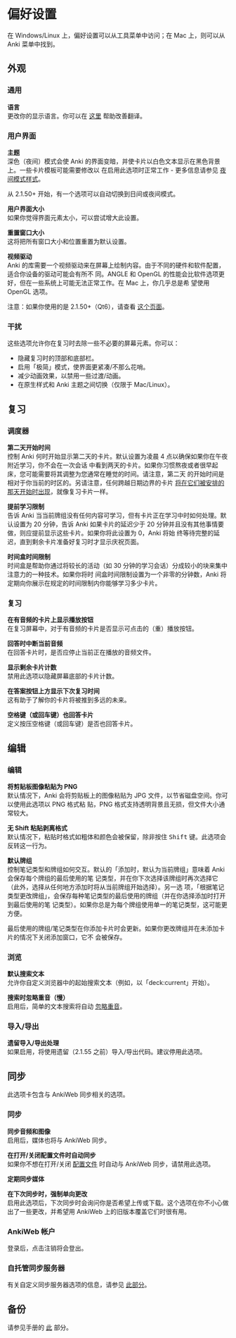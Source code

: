 # 偏好设置

<!-- toc -->

在 Windows/Linux 上，偏好设置可以从工具菜单中访问；在 Mac 上，则可以从 Anki 菜单中找到。

## 外观

### 通用

**语言**\
更改你的显示语言。你可以在 [这里](https://translating.ankiweb.net/) 帮助改善翻译。

### 用户界面

**主题**\
深色（夜间）模式会使 Anki 的界面变暗，并使卡片以白色文本显示在黑色背景上。一些卡片模板可能需要修改以
在启用此选项时正常工作 - 更多信息请参见 [夜间模式样式](templates/styling.md#night-mode)。

从 2.1.50+ 开始，有一个选项可以自动切换到日间或夜间模式。

**用户界面大小**\
如果你觉得界面元素太小，可以尝试增大此设置。

**重置窗口大小**\
这将把所有窗口大小和位置重置为默认设置。

**视频驱动**\
Anki 的库需要一个视频驱动来在屏幕上绘制内容。由于不同的硬件和软件配置，适合你设备的驱动可能会有所不
同。ANGLE 和 OpenGL 的性能会比软件选项更好，但在一些系统上可能无法正常工作。在 Mac 上，你几乎总是希
望使用 OpenGL 选项。

注意：如果你使用的是 2.1.50+（Qt6），请查看 [这个页面](./platform/windows/display-issues.md#qt6)。

### 干扰

这些选项允许你在复习时去除一些不必要的屏幕元素。你可以：

- 隐藏复习时的顶部和底部栏。
- 启用「极简」模式，使界面更紧凑/不那么花哨。
- 减少动画效果，以禁用一些过渡/动画。
- 在原生样式和 Anki 主题之间切换（仅限于 Mac/Linux）。

## 复习

### 调度器

**第二天开始时间**\
控制 Anki 何时开始显示第二天的卡片。默认设置为凌晨 4 点以确保如果你在午夜附近学习，你不会在一次会话
中看到两天的卡片。如果你习惯熬夜或者很早起床，您可能需要将其调整为您通常在睡觉的时间。请注意，第二天
的开始时间是相对于你当前的时区的。另请注意，任何跨越日期边界的卡片
[将在它们被安排的那天开始时出现](./deck-options.md#day-boundaries)，就像复习卡片一样。

**提前学习限制**\
告诉 Anki 当当前牌组没有任何内容可学习，但有卡片正在学习中时如何处理。默认设置为 20 分钟，告诉 Anki
如果卡片的延迟少于 20 分钟并且没有其他事情要做，则应提前显示这些卡片。如果你将此设置为 0，Anki 将始
终等待完整的延迟，直到剩余卡片准备好复习时才显示庆祝页面。

**时间盒时间限制**\
时间盒是帮助你通过将较长的活动（如 30 分钟的学习会话）分成较小的块来集中注意力的一种技术。如果你将时
间盒时间限制设置为一个非零的分钟数，Anki 将定期向你展示在规定的时间限制内你能够学习多少卡片。

### 复习

**在有音频的卡片上显示播放按钮**\
在复习屏幕中，对于有音频的卡片是否显示可点击的（重）播放按钮。

**回答时中断当前音频**\
在回答卡片时，是否应停止当前正在播放的音频文件。

**显示剩余卡片计数**\
禁用此选项以隐藏屏幕底部的卡片计数。

**在答案按钮上方显示下次复习时间**\
这有助于了解你的卡片将被推到多远的未来。

**空格键（或回车键）也回答卡片**\
定义按压空格键（或回车键）是否也回答卡片。

## 编辑

### 编辑

**将剪贴板图像粘贴为 PNG**\
默认情况下，Anki 会将剪贴板上的图像粘贴为 JPG 文件，以节省磁盘空间。你可以使用此选项以 PNG 格式粘
贴，PNG 格式支持透明背景且无损，但文件大小通常较大。

**无 Shift 粘贴剥离格式**\
默认情况下，粘贴时格式如粗体和颜色会被保留，除非按住 <kbd>Shift</kbd> 键。此选项会反转这一行为。

**默认牌组**\
控制笔记类型和牌组如何交互。默认的「添加时，默认为当前牌组」意味着 Anki 会保存每个牌组的最后使用的笔
记类型，并在你下次选择该牌组时再次选择它（此外，选择从任何地方添加时将从当前牌组开始选择）。另一选
项，「根据笔记类型更改牌组」，会保存每种笔记类型的最后使用的牌组（并在你选择添加时打开到最后使用的笔
记类型）。如果你总是为每个牌组使用单一的笔记类型，这可能更方便。

最后使用的牌组/笔记类型在你添加卡片时会更新。如果你更改牌组并在未添加卡片的情况下关闭添加窗口，它不
会被保存。

### 浏览

**默认搜索文本**\
允许你自定义浏览器中的起始搜索文本（例如，以「deck:current」开始）。

**搜索时忽略重音（慢）**\
启用后，简单的文本搜索将自动 [忽略重音](./searching.md#ignoring-accentscombining-characters)。

### 导入/导出

**遗留导入/导出处理**\
如果启用，将使用遗留（2.1.55 之前）导入/导出代码。建议停用此选项。

## 同步

此选项卡包含与 AnkiWeb 同步相关的选项。

### 同步

**同步音频和图像**\
启用后，媒体也将与 AnkiWeb 同步。

**在打开/关闭配置文件时自动同步**\
如果你不想在打开/关闭 [配置文件](./profiles.md) 时自动与 AnkiWeb 同步，请禁用此选项。

**定期同步媒体**

**在下次同步时，强制单向更改**\
启用此选项后，下次同步时会询问你是否希望上传或下载。这个选项在你不小心做出了一些更改，并希望用
AnkiWeb 上的旧版本覆盖它们时很有用。

### AnkiWeb 帐户

登录后，点击注销将会登出。

### 自托管同步服务器

有关自定义同步服务器选项的信息，请参见 [此部分](./sync-server.md)。

## 备份

请参见手册的 [此](backups.md#automatic-backups) 部分。
